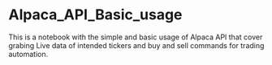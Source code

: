 # Alpaca_API_Basic_usage
This is a notebook with the simple and basic usage of Alpaca API that cover grabing Live data of intended tickers and buy and sell commands for trading automation.
